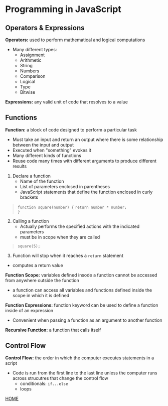 # Programming in JavaScript

## Operators & Expressions

**Operators:** used to perform mathematical and logical computations
- Many different types:
    - Assignment 
    - Arithmetic
    - String
    - Numbers
    - Comparison
    - Logical 
    - Type
    - Bitwise

**Expressions:** any valid unit of code that resolves to a value

## Functions

**Function:** a block of code designed to perform a particular task
- Must take an input and return an output where there is some relationship between the input and output
- Executed when "something" evokes it
- Many different kinds of functions
- Reuse code many times with different arguments to produce different results 

1. Declare a function
    - Name of the function
    - List of parameters enclosed in parentheses
    - JavaScript statements that define the function enclosed in curly brackets

> `function square(number) {`
> `return number * number;`   
>`}`

2. Calling a function
    - Actually performs the specified actions with the indicated parameters
    - must be in scope when they are called

> `square(5);`

3. Function will stop when it reaches a `return` statement
- computes a return value

**Function Scope:** variables defined insode a function cannot be accessed from anywhere outside the function
- a function can access all variables and functions defined inside the scope in which it is defined 

**Function Expressions:** function keyword can be used to define a function inside of an expression 
- Convenient when passing a function as an argument to another function

**Recursive Function:** a function that calls itself

## Control Flow

**Control Flow:** the order in which the computer executes statements in a script
- Code is run from the first line to the last line unless the computer runs across strucutres that change the control flow
    - conditionals: `if...else`
    - loops

[HOME](README.md)